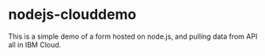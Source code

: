 # nodejs-clouddemo
This is a simple demo of a form hosted on node.js, and pulling data from API all in IBM Cloud.
